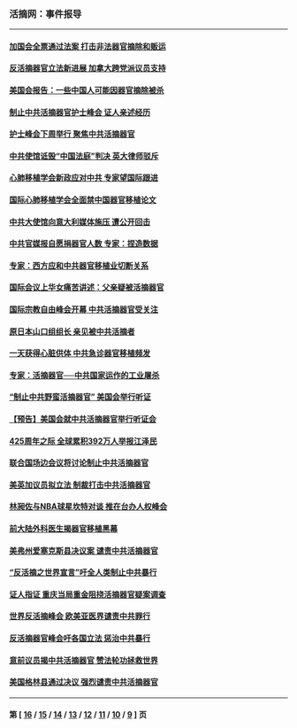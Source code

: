 ### 活摘网：事件报导
---
#### [加国会全票通过法案 打击非法器官摘除和贩运](../../pages/nf5877/n13884924.md?02280430) 
#### [反活摘器官立法新进展 加拿大跨党派议员支持](../../pages/nf5877/n13876061.md?02280430) 
#### [美国会报告：一些中国人可能因器官摘除被杀](../../pages/nf5877/n13867964.md?02280430) 
#### [制止中共活摘器官护士峰会 证人亲述经历](../../pages/nf5877/n13859007.md?02280430) 
#### [护士峰会下周举行 聚焦中共活摘器官](../../pages/nf5877/n13855418.md?02280430) 
#### [中共使馆诋毁“中国法庭”判决 英大律师驳斥](../../pages/nf5877/n13833945.md?02280430) 
#### [心肺移植学会新政应对中共 专家望国际跟进](../../pages/nf5877/n13829043.md?02280430) 
#### [国际心肺移植学会全面禁中国器官移植论文](../../pages/nf5877/n13827785.md?02280430) 
#### [中共大使馆向意大利媒体施压 遭公开回击](../../pages/nf5877/n13826038.md?02280430) 
#### [中共官媒报自愿捐器官人数 专家：捏造数据](../../pages/nf5877/n13814130.md?02280430) 
#### [专家：西方应和中共器官移植业切断关系](../../pages/nf5877/n13772828.md?02280430) 
#### [国际会议上华女痛苦讲述：父亲疑被活摘器官](../../pages/nf5877/n13771583.md?02280430) 
#### [国际宗教自由峰会开幕 中共活摘器官受关注](../../pages/nf5877/n13769995.md?02280430) 
#### [原日本山口组组长 亲见被中共活摘者](../../pages/nf5877/n13767360.md?02280430) 
#### [一天获得心脏供体 中共急诊器官移植频发](../../pages/nf5877/n13764689.md?02280430) 
#### [专家：活摘器官──中共国家运作的工业屠杀](../../pages/nf5877/n13761178.md?02280430) 
#### [“制止中共野蛮活摘器官” 美国会举行听证](../../pages/nf5877/n13735831.md?02280430) 
#### [【预告】美国会就中共活摘器官举行听证会](../../pages/nf5877/n13732843.md?02280430) 
#### [425周年之际 全球累积392万人举报江泽民](../../pages/nf5877/n13719232.md?02280430) 
#### [联合国场边会议将讨论制止中共活摘器官](../../pages/nf5877/n13656361.md?02280430) 
#### [美英加议员拟立法 制裁打击中共活摘器官](../../pages/nf5877/n13430251.md?02280430) 
#### [林昶佐与NBA球星坎特对谈 推在台办人权峰会](../../pages/nf5877/n13414467.md?02280430) 
#### [前大陆外科医生揭器官移植黑幕](../../pages/nf5877/n13401416.md?02280430) 
#### [美弗州爱塞克斯县决议案 谴责中共活摘器官](../../pages/nf5877/n13320919.md?02280430) 
#### [“反活摘之世界宣言”吁全人类制止中共暴行](../../pages/nf5877/n13259730.md?02280430) 
#### [证人指证 重庆当局重金阻挠活摘器官疑案调查](../../pages/nf5877/n13259127.md?02280430) 
#### [世界反活摘峰会 欧美亚医界谴责中共罪行](../../pages/nf5877/n13253550.md?02280430) 
#### [反活摘器官峰会吁各国立法 惩治中共暴行](../../pages/nf5877/n13245052.md?02280430) 
#### [意前议员揭中共活摘器官 赞法轮功拯救世界](../../pages/nf5877/n13203445.md?02280430) 
#### [美国格林县通过决议 强烈谴责中共活摘器官](../../pages/nf5877/n13119367.md?02280430) 

---
#### 第 [ [16](./16.md?02280430) / [15](./15.md?02280430) / [14](./14.md?02280430) / [13](./13.md?02280430) / [12](./12.md?02280430) / [11](./11.md?02280430) / [10](./10.md?02280430) / [9](./9.md?02280430) ] 页
